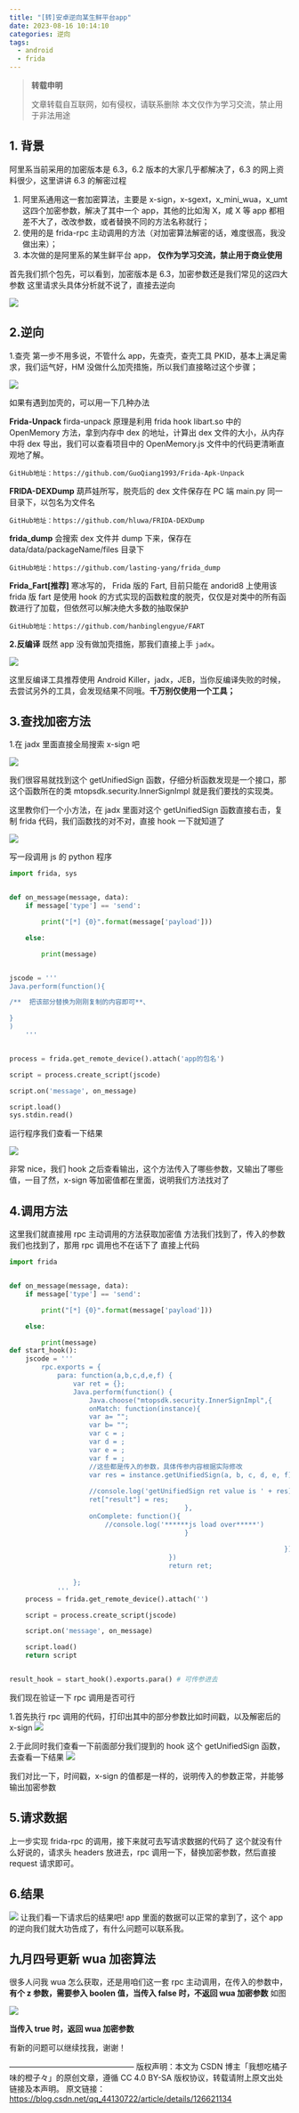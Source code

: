 ```yaml
---
title: "[转]安卓逆向某生鲜平台app"
date: 2023-08-16 10:14:10
categories: 逆向
tags:
  - android
  - frida
---
```


>__转载申明__
>
>文章转载自互联网，如有侵权，请联系删除
>本文仅作为学习交流，禁止用于非法用途

## 1. 背景

阿里系当前采用的加密版本是 6.3，6.2 版本的大家几乎都解决了，6.3 的网上资料很少，这里讲讲 6.3 的解密过程

1. 阿里系通用这一套加密算法，主要是 x-sign，x-sgext，x_mini_wua，x_umt 这四个加密参数，解决了其中一个 app，其他的比如淘 X，咸 X 等 app 都相差不大了，改改参数，或者替换不同的方法名称就行；
2. 使用的是 frida-rpc 主动调用的方法（对加密算法解密的话，难度很高，我没做出来）；
3. 本次做的是阿里系的某生鲜平台 app， __仅作为学习交流，禁止用于商业使用__

<!-- more -->

首先我们抓个包先，可以看到，加密版本是 6.3，加密参数还是我们常见的这四大参数
这里请求头具体分析就不说了，直接去逆向

![](android-reverse/2023-08-16-10-05-39.png)

## 2.逆向

1.查壳
第一步不用多说，不管什么 app，先查壳，查壳工具 PKID，基本上满足需求，我们运气好，HM 没做什么加壳措施，所以我们直接略过这个步骤；

![](android-reverse/2023-08-16-10-06-09.png)

如果有遇到加壳的，可以用一下几种办法

__Frida-Unpack__
firda-unpack 原理是利用 frida hook libart.so 中的 OpenMemory 方法，拿到内存中 dex 的地址，计算出 dex 文件的大小，从内存中将 dex 导出，我们可以查看项目中的 OpenMemory.js 文件中的代码更清晰直观地了解。

```
GitHub地址：https://github.com/GuoQiang1993/Frida-Apk-Unpack
```

__FRIDA-DEXDump__
葫芦娃所写，脱壳后的 dex 文件保存在 PC 端 main.py 同一目录下，以包名为文件名

```
GitHub地址：https://github.com/hluwa/FRIDA-DEXDump
```

__frida_dump__
会搜索 dex 文件并 dump 下来，保存在 data/data/packageName/files 目录下

```
GitHub地址：https://github.com/lasting-yang/frida_dump
```

__Frida_Fart[推荐]__
寒冰写的， Frida 版的 Fart, 目前只能在 andorid8 上使用该 frida 版 fart 是使用 hook 的方式实现的函数粒度的脱壳，仅仅是对类中的所有函数进行了加载，但依然可以解决绝大多数的抽取保护

```
GitHub地址：https://github.com/hanbinglengyue/FART
```

__2.反编译__
既然 app 没有做加壳措施，那我们直接上手 `jadx`。

![](android-reverse/2023-08-16-10-06-33.png)

这里反编译工具推荐使用 Android Killer，jadx，JEB，当你反编译失败的时候，去尝试另外的工具，会发现结果不同哦。__千万别仅使用一个工具；__

## 3.查找加密方法

1.在 jadx 里面直接全局搜索 x-sign 吧

![](android-reverse/2023-08-16-10-06-50.png)

我们很容易就找到这个 getUnifiedSign 函数，仔细分析函数发现是一个接口，那这个函数所在的类 mtopsdk.security.InnerSignImpl 就是我们要找的实现类。

这里教你们一个小方法，在 jadx 里面对这个 getUnifiedSign 函数直接右击，复制 frida 代码，我们函数找的对不对，直接 hook 一下就知道了

![](android-reverse/2023-08-16-10-07-53.png)

写一段调用 js 的 python 程序

```python
import frida, sys


def on_message(message, data):
    if message['type'] == 'send':

        print("[*] {0}".format(message['payload']))

    else:

        print(message)


jscode = '''
Java.perform(function(){

/**  把该部分替换为刚刚复制的内容即可**、

}
)
    '''


process = frida.get_remote_device().attach('app的包名')

script = process.create_script(jscode)

script.on('message', on_message)

script.load()
sys.stdin.read()
```

运行程序我们查看一下结果

![](android-reverse/2023-08-16-10-08-20.png)

非常 nice，我们 hook 之后查看输出，这个方法传入了哪些参数，又输出了哪些值，一目了然，x-sign 等加密值都在里面，说明我们方法找对了

## 4.调用方法

这里我们就直接用 rpc 主动调用的方法获取加密值
方法我们找到了，传入的参数我们也找到了，那用 rpc 调用也不在话下了
直接上代码

```python
import frida


def on_message(message, data):
    if message['type'] == 'send':

        print("[*] {0}".format(message['payload']))

    else:

        print(message)
def start_hook():
	jscode = '''
	    rpc.exports = {
	        para: function(a,b,c,d,e,f) {
	            var ret = {};
	            Java.perform(function() {
	                Java.choose("mtopsdk.security.InnerSignImpl",{
	                onMatch: function(instance){
	                var a= "";
	                var b= "";
	                var c = ;
	                var d = ;
	                var e = ;
	                var f = ;
	                //这些都是传入的参数，具体传参内容根据实际修改
	                var res = instance.getUnifiedSign(a, b, c, d, e, f).toString();
	                
	                //console.log('getUnifiedSign ret value is ' + res);
	                ret["result"] = res;
	                                        },
	                onComplete: function(){
	                    //console.log('******js load over*****')
	                                        }
	                                        
	                                                                 })
	                                    })
	                                    return ret;
	                                                                            }
	            };
	        '''
	process = frida.get_remote_device().attach('')

    script = process.create_script(jscode)

    script.on('message', on_message)

    script.load()
    return script


result_hook = start_hook().exports.para() # 可传参进去

```

我们现在验证一下 rpc 调用是否可行

1.首先执行 rpc 调用的代码，打印出其中的部分参数比如时间戳，以及解密后的 x-sign
![](android-reverse/2023-08-16-10-09-50.png)

2.于此同时我们查看一下前面部分我们提到的 hook 这个 getUnifiedSign 函数，去查看一下结果
![](android-reverse/2023-08-16-10-09-56.png)

我们对比一下，时间戳，x-sign 的值都是一样的，说明传入的参数正常，并能够输出加密参数

## 5.请求数据

上一步实现 frida-rpc 的调用，接下来就可去写请求数据的代码了
这个就没有什么好说的，请求头 headers 放进去，rpc 调用一下，替换加密参数，然后直接 request 请求即可。

## 6.结果

![](android-reverse/2023-08-16-10-10-16.png)
让我们看一下请求后的结果吧!
app 里面的数据可以正常的拿到了，这个 app 的逆向我们就大功告成了，有什么问题可以联系我。

## 九月四号更新 wua 加密算法

很多人问我 wua 怎么获取，还是用咱们这一套 rpc 主动调用，在传入的参数中，**有个 z 参数，需要参入 boolen 值，当传入 false 时，不返回 wua 加密参数** 如图

![](android-reverse/2023-08-16-10-11-00.png)

**当传入 true 时，返回 wua 加密参数**

有新的问题可以继续找我，谢谢！

————————————————
版权声明：本文为 CSDN 博主「我想吃橘子味的橙子々」的原创文章，遵循 CC 4.0 BY-SA 版权协议，转载请附上原文出处链接及本声明。
原文链接：https://blog.csdn.net/qq_44130722/article/details/126621134
